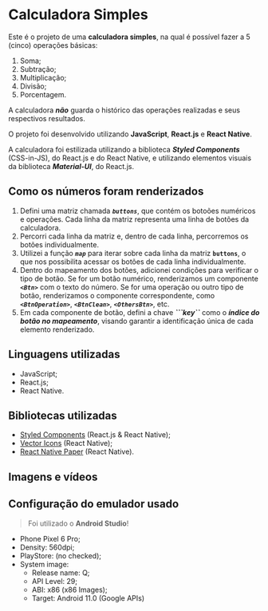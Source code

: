 # Calculadora Simples
Este é o projeto de uma **calculadora simples**, na qual é possível fazer a 5 (cinco) operações básicas:
1. Soma;
2. Subtração;
3. Multiplicação;
4. Divisão;
5. Porcentagem.

A calculadora ***não*** guarda o histórico das operações realizadas e seus respectivos resultados.

O projeto foi desenvolvido utilizando **JavaScript**, **React.js** e **React Native**.

A calculadora foi estilizada utilizando a biblioteca ***Styled Components*** (CSS-in-JS), do React.js e do React Native, e utilizando elementos visuais da biblioteca ***Material-UI***, do React.js.

## Como os números foram renderizados
1. Defini uma matriz chamada ***```buttons```***, que contém os botoões numéricos e operações. Cada linha da matriz representa uma linha de botões da calculadora.
2. Percorri cada linha da matriz e, dentro de cada linha, percorremos os botões individualmente.
3. Utilizei a função ***```map```*** para iterar sobre cada linha da matriz **```buttons```**, o que nos possibilita acessar os botões de cada linha individualmente.
4. Dentro do mapeamento dos botões, adicionei condições para verificar o tipo de botão. Se for um botão numérico, renderizamos um componente ***```<Btn>```*** com o texto do número. Se for uma operação ou outro tipo de botão, renderizamos o componente correspondente, como ***```<BtnOperation>```***, ***```<BtnClean>```***, ***```<OthersBtn>```***, etc.
5. Em cada componente de botão, defini a chave ***```key``*** como o ***índice do botão no mapeamento***, visando garantir a identificação única de cada elemento renderizado.

## Linguagens utilizadas
* JavaScript;
* React.js;
* React Native.

## Bibliotecas utilizadas
* [Styled Components](https://styled-components.com/) (React.js & React Native);
* [Vector Icons](https://github.com/oblador/react-native-vector-icons) (React Native);
* [React Native Paper](https://callstack.github.io/react-native-paper/) (React Native).

## Imagens e vídeos

## Configuração do emulador usado
> Foi utilizado o **Android Studio**!
* Phone Pixel 6 Pro;
* Density: 560dpi;
* PlayStore: (no checked);
* System image:
    + Release name: Q;
    + API Level: 29;
    + ABI: x86 (x86 Images);
    + Target: Android 11.0 (Google APIs)